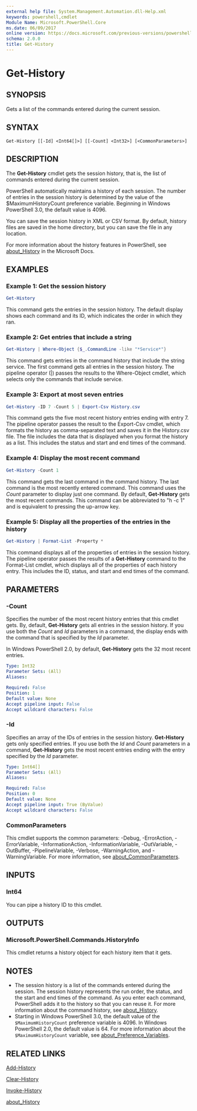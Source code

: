 ```yaml
---
external help file: System.Management.Automation.dll-Help.xml
keywords: powershell,cmdlet
Module Name: Microsoft.PowerShell.Core
ms.date: 06/09/2017
online version: https://docs.microsoft.com/previous-versions/powershell/module/microsoft.powershell.core/get-history?view=powershell-5.0&WT.mc_id=ps-gethelp
schema: 2.0.0
title: Get-History
---
```

# Get-History

## SYNOPSIS
Gets a list of the commands entered during the current session.

## SYNTAX

```
Get-History [[-Id] <Int64[]>] [[-Count] <Int32>] [<CommonParameters>]
```

## DESCRIPTION

The **Get-History** cmdlet gets the session history, that is, the list of commands entered during the current session.

PowerShell automatically maintains a history of each session.
The number of entries in the session history is determined by the value of the $MaximumHistoryCount preference variable.
Beginning in Windows PowerShell 3.0, the default value is 4096.

You can save the session history in XML or CSV format.
By default, history files are saved in the home directory, but you can save the file in any location.

For more information about the history features in PowerShell, see [about_History](About/about_History.md) in the Microsoft Docs.

## EXAMPLES

### Example 1: Get the session history

```powershell
Get-History
```

This command gets the entries in the session history.
The default display shows each command and its ID, which indicates the order in which they ran.

### Example 2: Get entries that include a string

```powershell
Get-History | Where-Object {$_.CommandLine -like "*Service*"}
```

This command gets entries in the command history that include the string service.
The first command gets all entries in the session history.
The pipeline operator (|) passes the results to the Where-Object cmdlet, which selects only the commands that include service.

### Example 3: Export at most seven entries

```powershell
Get-History -ID 7 -Count 5 | Export-Csv History.csv
```

This command gets the five most recent history entries ending with entry 7.
The pipeline operator passes the result to the Export-Csv cmdlet, which formats the history as comma-separated text and saves it in the History.csv file.
The file includes the data that is displayed when you format the history as a list.
This includes the status and start and end times of the command.

### Example 4: Display the most recent command

```powershell
Get-History -Count 1
```

This command gets the last command in the command history.
The last command is the most recently entered command.
This command uses the *Count* parameter to display just one command.
By default, **Get-History** gets the most recent commands.
This command can be abbreviated to "h -c 1" and is equivalent to pressing the up-arrow key.

### Example 5: Display all the properties of the entries in the history

```powershell
Get-History | Format-List -Property *
```

This command displays all of the properties of entries in the session history.
The pipeline operator passes the results of a **Get-History** command to the Format-List cmdlet, which displays all of the properties of each history entry.
This includes the ID, status, and start and end times of the command.

## PARAMETERS

### -Count

Specifies the number of the most recent history entries that this cmdlet gets.
By, default, **Get-History** gets all entries in the session history.
If you use both the *Count* and *Id* parameters in a command, the display ends with the command that is specified by the *Id* parameter.

In Windows PowerShell 2.0, by default, **Get-History** gets the 32 most recent entries.

```yaml
Type: Int32
Parameter Sets: (All)
Aliases:

Required: False
Position: 1
Default value: None
Accept pipeline input: False
Accept wildcard characters: False
```

### -Id

Specifies an array of the IDs of entries in the session history.
**Get-History** gets only specified entries.
If you use both the *Id* and *Count* parameters in a command, **Get-History** gets the most recent entries ending with the entry specified by the *Id* parameter.

```yaml
Type: Int64[]
Parameter Sets: (All)
Aliases:

Required: False
Position: 0
Default value: None
Accept pipeline input: True (ByValue)
Accept wildcard characters: False
```

### CommonParameters

This cmdlet supports the common parameters: -Debug, -ErrorAction, -ErrorVariable, -InformationAction, -InformationVariable, -OutVariable, -OutBuffer, -PipelineVariable, -Verbose, -WarningAction, and -WarningVariable. For more information, see [about_CommonParameters](https://go.microsoft.com/fwlink/?LinkID=113216).

## INPUTS

### Int64

You can pipe a history ID to this cmdlet.

## OUTPUTS

### Microsoft.PowerShell.Commands.HistoryInfo

This cmdlet returns a history object for each history item that it gets.

## NOTES

* The session history is a list of the commands entered during the session. The session history
  represents the run order, the status, and the start and end times of the command. As you enter
  each command, PowerShell adds it to the history so that you can reuse it. For more information
  about the command history, see [about_History](About/about_History.md).
* Starting in Windows PowerShell 3.0, the default value of the `$MaximumHistoryCount` preference
  variable is 4096. In Windows PowerShell 2.0, the default value is 64. For more information about
  the `$MaximumHistoryCount` variable, see [about_Preference_Variables](About/about_Preference_Variables.md).

## RELATED LINKS

[Add-History](Add-History.md)

[Clear-History](Clear-History.md)

[Invoke-History](Invoke-History.md)

[about_History](About/about_History.md)

